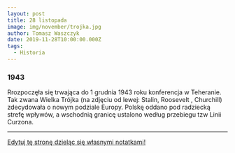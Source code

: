 ```yaml
---
layout: post
title: 28 listopada
image: img/november/trojka.jpg
author: Tomasz Waszczyk
date: 2019-11-28T10:00:00.000Z
tags:
  - Historia
---
```


### 1943

Rrozpoczęła się trwająca do 1 grudnia 1943 roku konferencja w Teheranie. Tak zwana Wielka Trójka (na zdjęciu od lewej: Stalin, Roosevelt , Churchill) zdecydowała o nowym podziale Europy. Polskę oddano pod radziecką strefę wpływów, a wschodnią granicę ustalono według przebiegu tzw Linii Curzona.

---

<a href="https://github.com/TomaszWaszczyk/historia.waszczyk.com/edit/master/src/content/november-28.md" target="_blank">Edytuj tę stronę dzieląc się własnymi notatkami!</a>
